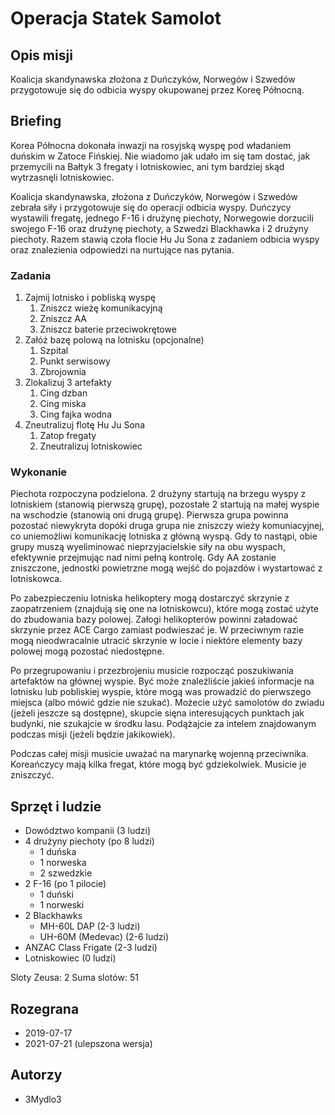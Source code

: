 # Operacja Statek Samolot

## Opis misji

Koalicja skandynawska złożona z Duńczyków, Norwegów i Szwedów przygotowuje się do odbicia wyspy okupowanej przez Koreę Północną.

## Briefing

Korea Północna dokonała inwazji na rosyjską wyspę pod władaniem duńskim w Zatoce Fińskiej. Nie wiadomo jak udało im się tam dostać, jak przemycili na Bałtyk 3 fregaty i lotniskowiec, ani tym bardziej skąd wytrzasnęli lotniskowiec.

Koalicja skandynawska, złożona z Duńczyków, Norwegów i Szwedów zebrała siły i przygotowuje się do operacji odbicia wyspy. Duńczycy wystawili fregatę, jednego F-16 i drużynę piechoty, Norwegowie dorzucili swojego F-16 oraz drużynę piechoty, a Szwedzi Blackhawka i 2 drużyny piechoty. Razem stawią czoła flocie Hu Ju Sona z zadaniem odbicia wyspy oraz znalezienia odpowiedzi na nurtujące nas pytania.

### Zadania

1. Zajmij lotnisko i pobliską wyspę
   1. Zniszcz wieżę komunikacyjną
   2. Zniszcz AA
   3. Zniszcz baterie przeciwokrętowe
2. Załóż bazę polową na lotnisku (opcjonalne)
   1. Szpital
   2. Punkt serwisowy
   3. Zbrojownia
3. Zlokalizuj 3 artefakty
   1. Cing dzban
   2. Cing miska
   3. Cing fajka wodna
4. Zneutralizuj flotę Hu Ju Sona
   1. Zatop fregaty
   2. Zneutralizuj lotniskowiec

### Wykonanie

Piechota rozpoczyna podzielona. 2 drużyny startują na brzegu wyspy z lotniskiem (stanowią pierwszą grupę), pozostałe 2 startują na małej wyspie na wschodzie (stanowią oni drugą grupę). Pierwsza grupa powinna pozostać niewykryta dopóki druga grupa nie zniszczy wieży komuniacyjnej, co uniemożliwi komunikację lotniska z główną wyspą. Gdy to nastąpi, obie grupy muszą wyeliminować nieprzyjacielskie siły na obu wyspach, efektywnie przejmując nad nimi pełną kontrolę. Gdy AA zostanie zniszczone, jednostki powietrzne mogą wejść do pojazdów i wystartować z lotniskowca.

Po zabezpieczeniu lotniska helikoptery mogą dostarczyć skrzynie z zaopatrzeniem (znajdują się one na lotniskowcu), które mogą zostać użyte do zbudowania bazy polowej. Załogi helikopterów powinni załadować skrzynie przez ACE Cargo zamiast podwieszać je. W przeciwnym razie mogą nieodwracalnie utracić skrzynie w locie i niektóre elementy bazy polowej mogą pozostać niedostępne.

Po przegrupowaniu i przezbrojeniu musicie rozpocząć poszukiwania artefaktów na głównej wyspie. Być może znaleźliście jakieś informacje na lotnisku lub pobliskiej wyspie, które mogą was prowadzić do pierwszego miejsca (albo mówić gdzie nie szukać). Możecie użyć samolotów do zwiadu (jeżeli jeszcze są dostępne), skupcie sięna interesujących punktach jak budynki, nie szukajcie w środku lasu. Podążajcie za intelem znajdowanym podczas misji (jeżeli będzie jakikowiek).

Podczas całej misji musicie uważać na marynarkę wojenną przeciwnika. Koreańczycy mają kilka fregat, które mogą być gdziekolwiek. Musicie je zniszczyć.

## Sprzęt i ludzie

- Dowództwo kompanii (3 ludzi)
- 4 drużyny piechoty (po 8 ludzi)
  - 1 duńska
  - 1 norweska
  - 2 szwedzkie
- 2 F-16 (po 1 pilocie)
  - 1 duński
  - 1 norweski
- 2 Blackhawks
  - MH-60L DAP (2-3 ludzi)
  - UH-60M (Medevac) (2-6 ludzi)
- ANZAC Class Frigate (2-3 ludzi)
- Lotniskowiec (0 ludzi)

Sloty Zeusa: 2
Suma slotów: 51

## Rozegrana

- 2019-07-17
- 2021-07-21 (ulepszona wersja)

## Autorzy

- 3Mydlo3
